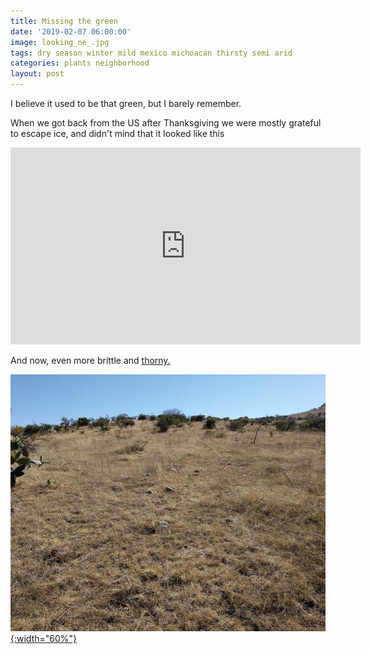 ```yaml
---
title: Missing the green
date: '2019-02-07 06:00:00'
image: looking_ne_.jpg
tags: dry season winter mild mexico michoacan thirsty semi arid
categories: plants neighborhood
layout: post
---
```


I believe it used to be that green, but I barely remember.

When we got back from the US after Thanksgiving we were mostly grateful to escape ice, and didn't mind that it looked like this

<iframe width="560" height="315" src="https://www.youtube-nocookie.com/embed/OtfgNKOQ4ak" frameborder="0" allow="accelerometer; autoplay; encrypted-media; gyroscope; picture-in-picture" allowfullscreen></iframe>


And now, even more brittle and [thorny.](https://reverdecer.annalisagross.com/2019/01/26/dry-season-foliage/)

[![](/images/dryland_.jpg){:width="60%"}](/images/dryland.jpg)